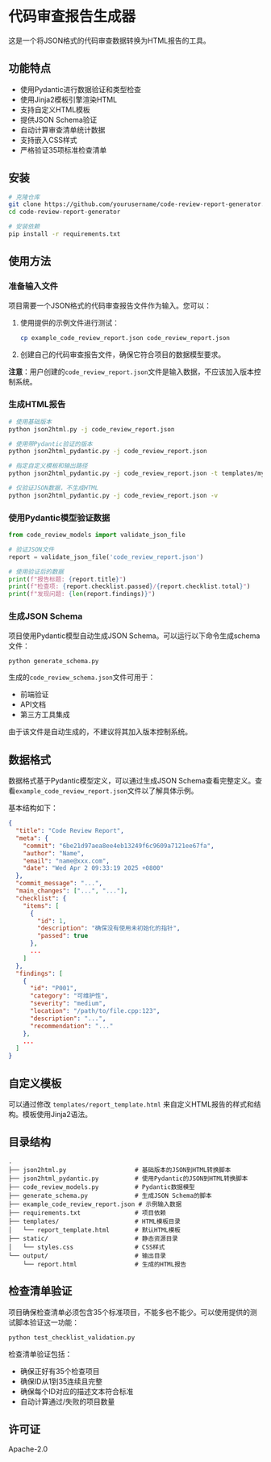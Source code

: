 # 代码审查报告生成器

这是一个将JSON格式的代码审查数据转换为HTML报告的工具。

## 功能特点

- 使用Pydantic进行数据验证和类型检查
- 使用Jinja2模板引擎渲染HTML
- 支持自定义HTML模板
- 提供JSON Schema验证
- 自动计算审查清单统计数据
- 支持嵌入CSS样式
- 严格验证35项标准检查清单

## 安装

```bash
# 克隆仓库
git clone https://github.com/yourusername/code-review-report-generator.git
cd code-review-report-generator

# 安装依赖
pip install -r requirements.txt
```

## 使用方法

### 准备输入文件

项目需要一个JSON格式的代码审查报告文件作为输入。您可以：

1. 使用提供的示例文件进行测试：
   ```bash
   cp example_code_review_report.json code_review_report.json
   ```

2. 创建自己的代码审查报告文件，确保它符合项目的数据模型要求。

**注意**：用户创建的`code_review_report.json`文件是输入数据，不应该加入版本控制系统。

### 生成HTML报告

```bash
# 使用基础版本
python json2html.py -j code_review_report.json

# 使用带Pydantic验证的版本
python json2html_pydantic.py -j code_review_report.json

# 指定自定义模板和输出路径
python json2html_pydantic.py -j code_review_report.json -t templates/my_template.html -o output/my_report.html

# 仅验证JSON数据，不生成HTML
python json2html_pydantic.py -j code_review_report.json -v
```

### 使用Pydantic模型验证数据

```python
from code_review_models import validate_json_file

# 验证JSON文件
report = validate_json_file('code_review_report.json')

# 使用验证后的数据
print(f"报告标题: {report.title}")
print(f"检查项: {report.checklist.passed}/{report.checklist.total}")
print(f"发现问题: {len(report.findings)}")
```

### 生成JSON Schema

项目使用Pydantic模型自动生成JSON Schema。可以运行以下命令生成schema文件：

```bash
python generate_schema.py
```

生成的`code_review_schema.json`文件可用于：
- 前端验证
- API文档
- 第三方工具集成

由于该文件是自动生成的，不建议将其加入版本控制系统。

## 数据格式

数据格式基于Pydantic模型定义，可以通过生成JSON Schema查看完整定义。查看`example_code_review_report.json`文件以了解具体示例。

基本结构如下：

```json
{
  "title": "Code Review Report",
  "meta": {
    "commit": "6be21d97aea8ee4eb13249f6c9609a7121ee67fa",
    "author": "Name",
    "email": "name@xxx.com",
    "date": "Wed Apr 2 09:33:19 2025 +0800"
  },
  "commit_message": "...",
  "main_changes": ["...", "..."],
  "checklist": {
    "items": [
      {
        "id": 1,
        "description": "确保没有使用未初始化的指针",
        "passed": true
      },
      ...
    ]
  },
  "findings": [
    {
      "id": "P001",
      "category": "可维护性",
      "severity": "medium",
      "location": "/path/to/file.cpp:123",
      "description": "...",
      "recommendation": "..."
    },
    ...
  ]
}
```

## 自定义模板

可以通过修改 `templates/report_template.html` 来自定义HTML报告的样式和结构。模板使用Jinja2语法。

## 目录结构

```
.
├── json2html.py                   # 基础版本的JSON到HTML转换脚本
├── json2html_pydantic.py          # 使用Pydantic的JSON到HTML转换脚本
├── code_review_models.py          # Pydantic数据模型
├── generate_schema.py             # 生成JSON Schema的脚本
├── example_code_review_report.json # 示例输入数据
├── requirements.txt               # 项目依赖
├── templates/                     # HTML模板目录
│   └── report_template.html       # 默认HTML模板
├── static/                        # 静态资源目录
│   └── styles.css                 # CSS样式
└── output/                        # 输出目录
    └── report.html                # 生成的HTML报告
```

## 检查清单验证

项目确保检查清单必须包含35个标准项目，不能多也不能少。可以使用提供的测试脚本验证这一功能：

```bash
python test_checklist_validation.py
```

检查清单验证包括：
- 确保正好有35个检查项目
- 确保ID从1到35连续且完整
- 确保每个ID对应的描述文本符合标准
- 自动计算通过/失败的项目数量

## 许可证

Apache-2.0 
